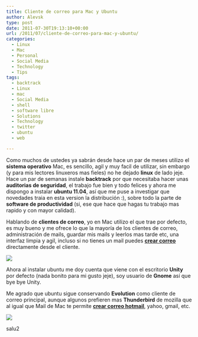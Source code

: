 ```yaml
---
title: Cliente de correo para Mac y Ubuntu
author: Alevsk
type: post
date: 2011-07-30T19:13:10+00:00
url: /2011/07/cliente-de-correo-para-mac-y-ubuntu/
categories:
  - Linux
  - Mac
  - Personal
  - Social Media
  - Technology
  - Tips
tags:
  - backtrack
  - Linux
  - mac
  - Social Media
  - shell
  - software libre
  - Solutions
  - Technology
  - twitter
  - ubuntu
  - web

---
```

Como muchos de ustedes ya sabrán desde hace un par de meses utilizo el **sistema operativo** Mac, es sencillo, agil y muy facil de utilizar, sin embargo (y para mis lectores linuxeros mas fieles) no he dejado **linux** de lado jeje. Hace un par de semanas instale **backtrack** por que necesitaba hacer unas **auditorias de seguridad**, el trabajo fue bien y todo felices y ahora me dispongo a instalar **ubuntu 11.04**, así que me puse a investigar que novedades traia en esta version la distribución :), sobre todo la parte de **software de productividad** (si, ese que hace que hagas tu trabajo mas rapido y con mayor calidad).

Hablando de **clientes de correo**, yo en Mac utilizo el que trae por defecto, es muy bueno y me ofrece lo que la mayoría de los clientes de correo, administración de mails, guardar mis mails y leerlos mas tarde etc, una interfaz limpia y agil, incluso si no tienes un mail puedes [**crear correo**][1] directamente desde el cliente.

[![](/images/mail.jpg)](http://www.alevsk.com/2011/07/cliente-de-correo-para-mac-y-ubuntu/mail/)

Ahora al instalar ubuntu me doy cuenta que viene con el escritorio **Unity** por defecto (nada bonito para mi gusto jeje), soy usuario de **Gnome** así que bye bye Unity.

Me agrado que ubuntu sigue conservando **Evolution** como cliente de correo principal, aunque algunos prefieren mas **Thunderbird** de mozilla que al igual que Mail de Mac te permite [**crear correo hotmail**][2], yahoo, gmail, etc.

[![](/images/logoThunderbird.jpg)](http://www.alevsk.com/2011/07/cliente-de-correo-para-mac-y-ubuntu/logothunderbird/)

salu2

 [1]: http://comocrearcorreo.com/
 [2]: http://comocrearcorreo.com/hotmail/